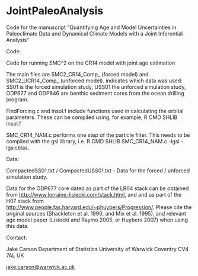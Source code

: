 # JointPaleoAnalysis
Code for the manuscript "Quantifying Age and Model Uncertainties in Paleoclimate Data and Dynamical Climate Models with a Joint Inferential Analysis"



Code:

Code for running SMC^2 on the CR14 model with joint age estimation

The main files are SMC2_CR14_Comp_<Data> (forced model) and SMC2_UCR14_Comp_<Data> (unforced model). <Data> indicates which data was used: SS01 is the forced simulation study, USS01 the unforced simulation study, ODP677 and ODP846 are benthic sediment cores from the ocean drilling program.

FindForcing.c and insol.f include functions used in calculating the orbital parameters. These can be compiled using, for example, R CMD SHLIB insol.f

SMC_CR14_NAM.c performs one step of the particle filter. This needs to be compiled with the gsl library, i.e. R CMD SHLIB SMC_CR14_NAM.c -lgsl -lgslcblas. 



Data:

CompactedSS01.txt / CompactedUSS01.txt - Data for the forced / unforced simulation study.

Data for the ODP677 core dated as part of the LR04 stack can be obtained from http://www.lorraine-lisiecki.com/stack.html, and and as part of the H07 stack from http://www.people.fas.harvard.edu/~phuybers/Progression/. Please cite the original sources (Shackleton et al. 1990, and Mix et al. 1995), and relevant age model paper (Lisiecki and Raymo 2005, or Huybers 2007) when using this data.


Contact:

Jake Carson
Department of Statistics
University of Warwick
Coventry
CV4 7AL
UK

jake.carson@warwick.ac.uk

